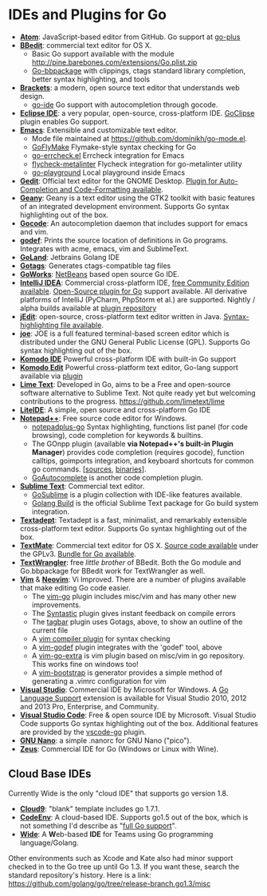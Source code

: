 # IDEs and Plugins for Go

  * **[Atom](http://www.atom.io)**: JavaScript-based editor from GitHub. Go support at [go-plus](https://github.com/joefitzgerald/go-plus)
  * **[BBedit](http://www.barebones.com/products/bbedit/)**: commercial text editor for OS X.
    * Basic Go support available with the module http://pine.barebones.com/extensions/Go.plist.zip
    * [Go-bbpackage](https://github.com/ascarter/go-bbpackage) with clippings, ctags standard library completion, better syntax highlighting, and tools
  * **[Brackets](http://brackets.io)**: a modern, open source text editor that understands web design.
    * [go-ide](https://github.com/David5i6/Brackets-Go-IDE) Go support with autocompletion through gocode.
  * **[Eclipse IDE](http://www.eclipse.org/)**: a very popular, open-source, cross-platform IDE. [GoClipse](https://goclipse.github.io/) plugin enables Go support.
  * **[Emacs](https://www.gnu.org/software/emacs/)**: Extensible and customizable text editor.
    * Mode file maintained at https://github.com/dominikh/go-mode.el.
    * [GoFlyMake](https://github.com/dougm/goflymake) Flymake-style syntax checking for Go
    * [go-errcheck.el](https://github.com/dominikh/go-errcheck.el) Errcheck integration for Emacs
    * [flycheck-metalinter](https://github.com/favadi/flycheck-gometalinter) Flycheck integration for go-metalinter utility
    * [go-playground](https://github.com/grafov/go-playground) Local playground inside Emacs
  * **[Gedit](http://projects.gnome.org/gedit/)**: Official text editor for the GNOME Desktop. [Plugin for Auto-Completion and Code-Formatting available](https://bitbucket.org/fzzbt/go-gedit-plugin/).
  * **[Geany](http://www.geany.org/)**: Geany is a text editor using the GTK2 toolkit with basic features of an integrated development environment. Supports Go syntax highlighting out of the box.
  * **[Gocode](https://github.com/nsf/gocode)**: An autocompletion daemon that includes support for emacs and vim.
  * **[godef](https://github.com/rogpeppe/godef)**: Prints the source location of definitions in Go programs. Integrates with acme, emacs, vim and SublimeText.
  * **[GoLand](https://www.jetbrains.com/go/)**: Jetbrains Golang IDE 
  * **[Gotags](https://github.com/jstemmer/gotags)**: Generates ctags-compatible tag files
  * **[GoWorks](http://tunnelvisionlabs.com/products/demo/goworks)**: [NetBeans](http://netbeans.org/) based open source Go IDE.
  * **[IntelliJ IDEA](http://www.jetbrains.com/idea/)**: Commercial cross-platform IDE, [free Community Edition available](http://www.jetbrains.com/idea/download/index.html). [Open-Source plugin for Go](https://plugins.jetbrains.com/plugin/?id=5047) support available. All derivative platforms of IntelliJ (PyCharm, PhpStorm et al.) are supported. Nightly / alpha builds available at [plugin repository](https://github.com/go-lang-plugin-org/go-lang-idea-plugin)
  * **[jEdit](http://www.jedit.org/)**: open-source, cross-platform text editor written in Java. [Syntax-highlighting file available](http://code.google.com/p/go-stuff/source/browse/editors/jEdit/go.xml).
  * **[joe](http://joe-editor.sourceforge.net/)**: JOE is a full featured terminal-based screen editor which is distributed under the GNU General Public License (GPL). Supports Go syntax highlighting out of the box.
  * **[Komodo IDE](https://www.activestate.com/komodo-ide)** Powerful cross-platform IDE with built-in Go support
  * **[Komodo Edit](https://www.activestate.com/komodo-edit)** Powerful cross-platform text editor, Go-lang support available via [plugin](https://github.com/Komodo/komodo-go)
  * **[Lime Text](http://limetext.org/)**: Developed in Go, aims to be a Free and open-source software alternative to Sublime Text. Not quite ready yet but welcoming contributions to the progress. https://github.com/limetext/lime
  * **[LiteIDE](https://github.com/visualfc/liteide)**: A simple, open source and cross-platform Go IDE
  * **[Notepad++](http://notepad-plus-plus.org/)**: Free source code editor for Windows.
    * [notepadplus-go](https://github.com/chai2010/notepadplus-go) Syntax highlighting, functions list panel (for code browsing), code completion for keywords & builtins.
    * The GOnpp plugin (available **via Notepad++'s built-in Plugin Manager**) provides code completion (requires gocode), function calltips, goimports integration, and keyboard shortcuts for common go commands. [[sources](https://github.com/tike/GOnpp), [binaries](http://sourceforge.net/projects/gonpp/files/)].
    * [GoAutocomplete](https://github.com/steve-perkins/GoAutocomplete) is another code completion plugin.
  * **[Sublime Text](http://www.sublimetext.com/)**: Commercial text editor.
    * [GoSublime](https://github.com/DisposaBoy/GoSublime) is a plugin collection with IDE-like features available.
    * [Golang Build](https://github.com/golang/sublime-build) is the official Sublime Text package for Go build system integration.
  * **[Textadept](http://foicica.com/textadept/)**:  Textadept is a fast, minimalist, and remarkably extensible cross-platform text editor. Supports Go syntax highlighting out of the box.
  * **[TextMate](http://macromates.com/)**: Commercial text editor for OS X. [Source code available](https://github.com/textmate/textmate) under the GPLv3. [Bundle for Go available](https://github.com/syscrusher/golang.tmbundle).
  * **[TextWrangler](http://www.barebones.com/products/textwrangler/)**: free _little brother_ of BBedit. Both the Go module and Go.bbpackage for BBedit work for TextWrangler as well.
  * **[Vim](http://www.vim.org/)** & **[Neovim](https://neovim.io/)**: Vi Improved. There are a number of plugins available that make editing Go code easier.
    * The [vim-go](https://github.com/fatih/vim-go) plugin includes misc/vim and has many other new improvements.
    * The [Syntastic](https://github.com/scrooloose/syntastic) plugin gives instant feedback on compile errors
    * The [tagbar](https://github.com/majutsushi/tagbar) plugin uses Gotags, above, to show an outline of the current file
    * A [vim compiler plugin](https://github.com/rjohnsondev/vim-compiler-go) for syntax checking
    * A [vim-godef](https://github.com/dgryski/vim-godef) plugin integrates with the 'godef' tool, above
    * A [vim-go-extra](https://github.com/vim-jp/vim-go-extra) is vim plugin based on misc/vim in go repository. This works fine on windows too!
    * A [vim-bootstrap](https://vim-bootstrap.com/) is generator provides a simple method of generating a .vimrc configuration for vim
  * **[Visual Studio](https://www.visualstudio.com/)**: Commercial IDE by Microsoft for Windows. A [Go Language Support](https://visualstudiogallery.msdn.microsoft.com/bd7675ba-1bf5-4395-8c5a-4fc19dfc0d76) extension is available for Visual Studio 2010, 2012 and 2013 Pro, Enterprise, and Community.
  * **[Visual Studio Code](https://code.visualstudio.com/)**: Free & open source IDE by Microsoft. Visual Studio Code supports Go syntax highlighting out of the box. Additional features are provided by the [vscode-go](https://github.com/Microsoft/vscode-go) plugin.
  * **[GNU Nano](http://golang.cat-v.org/text-editors/nano/)**: a simple .nanorc for GNU Nano ("pico").
  * **[Zeus](http://www.zeusedit.com/go.html)**: Commercial IDE for Go (Windows or Linux with Wine).
  
## Cloud Base IDEs

Currently Wide is the only "cloud IDE" that supports go version 1.8.  

  * **[Cloud9](https://c9.io/)**: "blank" template includes go 1.7.1.
  * **[CodeEnv](https://codeenv.com/)**: A cloud-based IDE.  Supports go1.5 out of the box, which is not something I'd describe as "[full Go support](https://codeenv.com/env/codeenv/7/go/)".
  * **[Wide](https://github.com/b3log/wide)**: A <b>W</b>eb-based <b>IDE</b> for Teams using Go programming language/Golang.


Other environments such as Xcode and Kate also had minor support checked in to the Go tree up until Go 1.3. If you want these, search the standard repository's history. Here is a link: https://github.com/golang/go/tree/release-branch.go1.3/misc